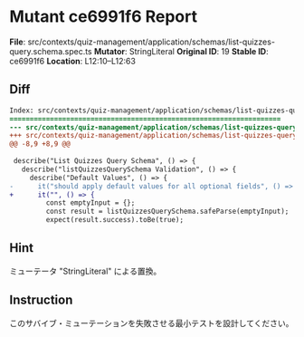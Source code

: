 # Mutant ce6991f6 Report

**File**: src/contexts/quiz-management/application/schemas/list-quizzes-query.schema.spec.ts
**Mutator**: StringLiteral
**Original ID**: 19
**Stable ID**: ce6991f6
**Location**: L12:10–L12:63

## Diff

```diff
Index: src/contexts/quiz-management/application/schemas/list-quizzes-query.schema.spec.ts
===================================================================
--- src/contexts/quiz-management/application/schemas/list-quizzes-query.schema.spec.ts	original
+++ src/contexts/quiz-management/application/schemas/list-quizzes-query.schema.spec.ts	mutated #19
@@ -8,9 +8,9 @@
 
 describe("List Quizzes Query Schema", () => {
   describe("listQuizzesQuerySchema Validation", () => {
     describe("Default Values", () => {
-      it("should apply default values for all optional fields", () => {
+      it("", () => {
         const emptyInput = {};
         const result = listQuizzesQuerySchema.safeParse(emptyInput);
         expect(result.success).toBe(true);
```

## Hint

ミューテータ "StringLiteral" による置換。

## Instruction

このサバイブ・ミューテーションを失敗させる最小テストを設計してください。

